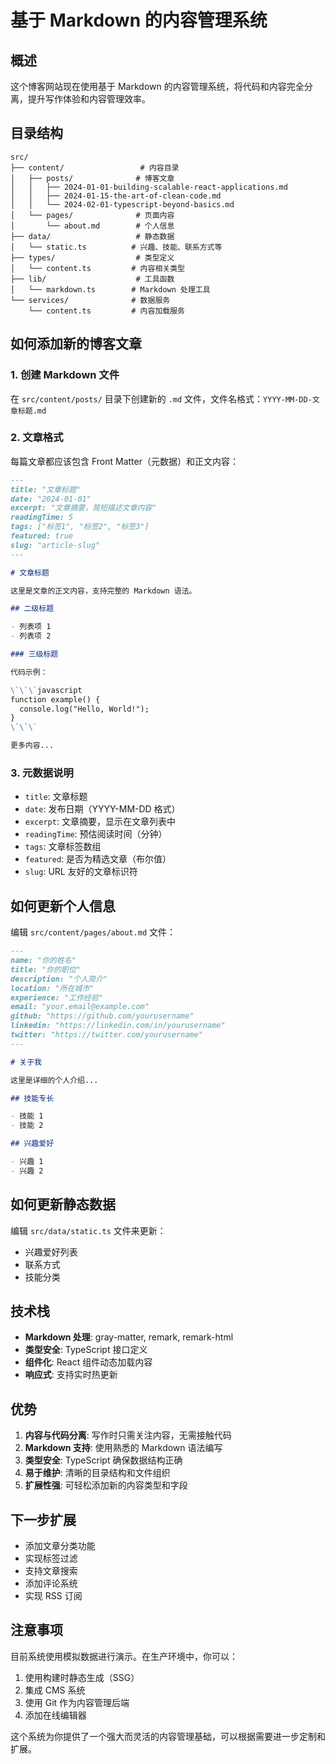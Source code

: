 # 基于 Markdown 的内容管理系统

## 概述

这个博客网站现在使用基于 Markdown 的内容管理系统，将代码和内容完全分离，提升写作体验和内容管理效率。

## 目录结构

```
src/
├── content/                 # 内容目录
│   ├── posts/              # 博客文章
│   │   ├── 2024-01-01-building-scalable-react-applications.md
│   │   ├── 2024-01-15-the-art-of-clean-code.md
│   │   └── 2024-02-01-typescript-beyond-basics.md
│   └── pages/              # 页面内容
│       └── about.md        # 个人信息
├── data/                   # 静态数据
│   └── static.ts          # 兴趣、技能、联系方式等
├── types/                  # 类型定义
│   └── content.ts         # 内容相关类型
├── lib/                    # 工具函数
│   └── markdown.ts        # Markdown 处理工具
└── services/              # 数据服务
    └── content.ts         # 内容加载服务
```

## 如何添加新的博客文章

### 1. 创建 Markdown 文件

在 `src/content/posts/` 目录下创建新的 `.md` 文件，文件名格式：`YYYY-MM-DD-文章标题.md`

### 2. 文章格式

每篇文章都应该包含 Front Matter（元数据）和正文内容：

```markdown
---
title: "文章标题"
date: "2024-01-01"
excerpt: "文章摘要，简短描述文章内容"
readingTime: 5
tags: ["标签1", "标签2", "标签3"]
featured: true
slug: "article-slug"
---

# 文章标题

这里是文章的正文内容，支持完整的 Markdown 语法。

## 二级标题

- 列表项 1
- 列表项 2

### 三级标题

代码示例：

\`\`\`javascript
function example() {
  console.log("Hello, World!");
}
\`\`\`

更多内容...
```

### 3. 元数据说明

- `title`: 文章标题
- `date`: 发布日期（YYYY-MM-DD 格式）
- `excerpt`: 文章摘要，显示在文章列表中
- `readingTime`: 预估阅读时间（分钟）
- `tags`: 文章标签数组
- `featured`: 是否为精选文章（布尔值）
- `slug`: URL 友好的文章标识符

## 如何更新个人信息

编辑 `src/content/pages/about.md` 文件：

```markdown
---
name: "你的姓名"
title: "你的职位"
description: "个人简介"
location: "所在城市"
experience: "工作经验"
email: "your.email@example.com"
github: "https://github.com/yourusername"
linkedin: "https://linkedin.com/in/yourusername"
twitter: "https://twitter.com/yourusername"
---

# 关于我

这里是详细的个人介绍...

## 技能专长

- 技能 1
- 技能 2

## 兴趣爱好

- 兴趣 1
- 兴趣 2
```

## 如何更新静态数据

编辑 `src/data/static.ts` 文件来更新：

- 兴趣爱好列表
- 联系方式
- 技能分类

## 技术栈

- **Markdown 处理**: gray-matter, remark, remark-html
- **类型安全**: TypeScript 接口定义
- **组件化**: React 组件动态加载内容
- **响应式**: 支持实时热更新

## 优势

1. **内容与代码分离**: 写作时只需关注内容，无需接触代码
2. **Markdown 支持**: 使用熟悉的 Markdown 语法编写
3. **类型安全**: TypeScript 确保数据结构正确
4. **易于维护**: 清晰的目录结构和文件组织
5. **扩展性强**: 可轻松添加新的内容类型和字段

## 下一步扩展

- 添加文章分类功能
- 实现标签过滤
- 支持文章搜索
- 添加评论系统
- 实现 RSS 订阅

## 注意事项

目前系统使用模拟数据进行演示。在生产环境中，你可以：

1. 使用构建时静态生成（SSG）
2. 集成 CMS 系统
3. 使用 Git 作为内容管理后端
4. 添加在线编辑器

这个系统为你提供了一个强大而灵活的内容管理基础，可以根据需要进一步定制和扩展。